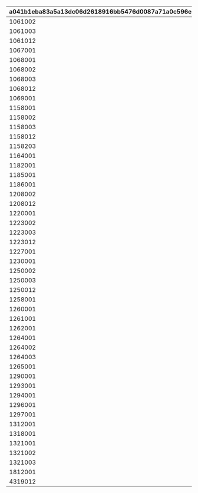 |a041b1eba83a5a13dc06d2618916bb5476d0087a71a0c596e0d2a7fdf3b08266|56cbcb94b108944daee3d55976d749712c6a4bf5831957e2f12332bce50c5337|d41b5e3de7eb4830fa912c5f87ba143d680634bdbf03aa1aa7e0c3fb01009a7d|62f23b7cbd6b54f3a598a44368019183f9ded43d33b1b7bb76ad61c019384ec6|
| --- | --- | --- | --- |
|1061002|1061001|1061101|2|
|1061003|1061001|1061102|2|
|1061012|1061001|1061111|2|
|1067001|1067001|1067101|2|
|1068001|1068001|1068103|2|
|1068002|1068001|1068101|2|
|1068003|1068001|1068102|2|
|1068012|1068001|1068111|2|
|1069001|1069001|1069101|2|
|1158001|1158001|1158100|1|
|1158002|1158001|1158101|2|
|1158003|1158001|1158102|2|
|1158012|1158001|1158111|2|
|1158203|1158001|1158102|2|
|1164001|1164001|1164101|2|
|1182001|1182001|1182101|2|
|1185001|1185001|1185101|2|
|1186001|1186001|1186101|2|
|1208002|1208001|1208101|2|
|1208012|1208001|1208111|2|
|1220001|1220001|1220101|2|
|1223002|1223001|1223101|2|
|1223003|1223001|1223102|2|
|1223012|1223001|1223111|2|
|1227001|1227001|1227101|2|
|1230001|1230001|1230101|2|
|1250002|1250001|1250101|2|
|1250003|1250001|1250102|2|
|1250012|1250001|1250111|2|
|1258001|1258001|1258101|2|
|1260001|1260001|1260101|2|
|1261001|1261001|1261101|2|
|1262001|1262001|1262101|2|
|1264001|1264001|1264103|2|
|1264002|1264001|1264101|2|
|1264003|1264001|1264102|2|
|1265001|1265001|1265101|2|
|1290001|1290001|1290101|2|
|1293001|1293001|1293101|2|
|1294001|1294001|1294101|2|
|1296001|1296001|1296101|2|
|1297001|1297001|1297101|2|
|1312001|1312001|1312101|2|
|1318001|1318001|1318101|2|
|1321001|1321001|1321100|1|
|1321002|1321001|1321101|2|
|1321003|1321001|1321102|2|
|1812001|1812001|1812101|2|
|4319012|4319012|4319101|2|